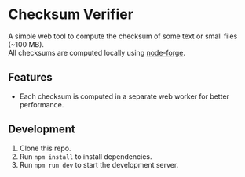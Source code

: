 # Checksum Verifier

A simple web tool to compute the checksum of some text or small files (~100 MB). \
All checksums are computed locally using [node-forge](https://github.com/digitalbazaar/forge).

## Features
* Each checksum is computed in a separate web worker for better performance.

## Development
1. Clone this repo.
2. Run `npm install` to install dependencies.
3. Run `npm run dev` to start the development server.


<!-- 
Todo:
- Compute checksums in web workers. 
- Add the ability to load multiple files and compute their checksums.
-->

